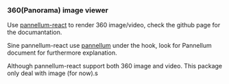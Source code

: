 ### 360(Panorama) image viewer

Use [pannellum-react](https://github.com/farminf/pannellum-react) to render 360 image/video,
check the github page for the documantation.

Sine pannellum-react use [pannellum](https://pannellum.org/) under the hook,
look for Pannellum document for furthermore explanation.

Although pannellum-react support both 360 image and video. This package only deal with image (for now).s
